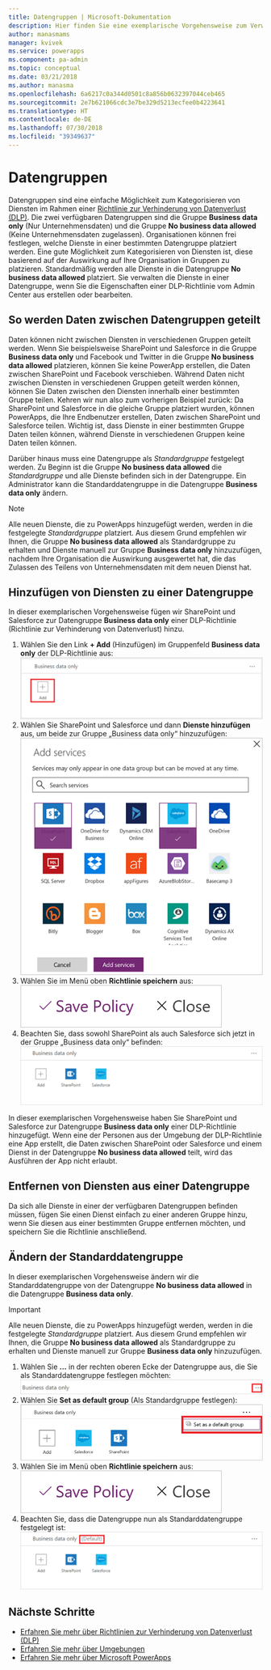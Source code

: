 ```yaml
---
title: Datengruppen | Microsoft-Dokumentation
description: Hier finden Sie eine exemplarische Vorgehensweise zum Verwenden von Datengruppen in PowerApps.
author: manasmams
manager: kvivek
ms.service: powerapps
ms.component: pa-admin
ms.topic: conceptual
ms.date: 03/21/2018
ms.author: manasma
ms.openlocfilehash: 6a6217c0a344d0501c8a856b0632397044ceb465
ms.sourcegitcommit: 2e7b621066cdc3e7be329d5213ecfee0b4223641
ms.translationtype: HT
ms.contentlocale: de-DE
ms.lasthandoff: 07/30/2018
ms.locfileid: "39349637"
---
```

# <a name="data-groups"></a>Datengruppen
Datengruppen sind eine einfache Möglichkeit zum Kategorisieren von Diensten im Rahmen einer [Richtlinie zur Verhinderung von Datenverlust (DLP)](prevent-data-loss.md). Die zwei verfügbaren Datengruppen sind die Gruppe **Business data only** (Nur Unternehmensdaten) und die Gruppe **No business data allowed** (Keine Unternehmensdaten zugelassen). Organisationen können frei festlegen, welche Dienste in einer bestimmten Datengruppe platziert werden. Eine gute Möglichkeit zum Kategorisieren von Diensten ist, diese basierend auf der Auswirkung auf Ihre Organisation in Gruppen zu platzieren. Standardmäßig werden alle Dienste in die Datengruppe **No business data allowed** platziert. Sie verwalten die Dienste in einer Datengruppe, wenn Sie die Eigenschaften einer DLP-Richtlinie vom Admin Center aus erstellen oder bearbeiten.

## <a name="how-data-is-shared-between-data-groups"></a>So werden Daten zwischen Datengruppen geteilt
Daten können nicht zwischen Diensten in verschiedenen Gruppen geteilt werden. Wenn Sie beispielsweise SharePoint und Salesforce in die Gruppe **Business data only** und Facebook und Twitter in die Gruppe **No business data allowed** platzieren, können Sie keine PowerApp erstellen, die Daten zwischen SharePoint und Facebook verschieben. Während Daten nicht zwischen Diensten in verschiedenen Gruppen geteilt werden können, können Sie Daten zwischen den Diensten innerhalb einer bestimmten Gruppe teilen. Kehren wir nun also zum vorherigen Beispiel zurück: Da SharePoint und Salesforce in die gleiche Gruppe platziert wurden, können PowerApps, die Ihre Endbenutzer erstellen, Daten zwischen SharePoint und Salesforce teilen. Wichtig ist, dass Dienste in einer bestimmten Gruppe Daten teilen können, während Dienste in verschiedenen Gruppen keine Daten teilen können.

Darüber hinaus muss eine Datengruppe als *Standardgruppe* festgelegt werden. Zu Beginn ist die Gruppe **No business data allowed** die *Standardgruppe* und alle Dienste befinden sich in der Datengruppe. Ein Administrator kann die Standarddatengruppe in die Datengruppe **Business data only** ändern. 

> [!NOTE]
> Alle neuen Dienste, die zu PowerApps hinzugefügt werden, werden in die festgelegte *Standardgruppe* platziert. Aus diesem Grund empfehlen wir Ihnen, die Gruppe **No business data allowed** als Standardgruppe zu erhalten und Dienste manuell zur Gruppe **Business data only** hinzuzufügen, nachdem Ihre Organisation die Auswirkung ausgewertet hat, die das Zulassen des Teilens von Unternehmensdaten mit dem neuen Dienst hat.

## <a name="add-services-to-a-data-group"></a>Hinzufügen von Diensten zu einer Datengruppe
In dieser exemplarischen Vorgehensweise fügen wir SharePoint und Salesforce zur Datengruppe **Business data only** einer DLP-Richtlinie (Richtlinie zur Verhinderung von Datenverlust) hinzu.

1. Wählen Sie den Link **+ Add** (Hinzufügen) im Gruppenfeld **Business data only** der DLP-Richtlinie aus:    
   ![Bild hinzufügen](./media/introduction-to-data-groups/add-to-data-group-1.png)  
2. Wählen Sie SharePoint und Salesforce und dann **Dienste hinzufügen** aus, um beide zur Gruppe „Business data only“ hinzuzufügen:    
   ![Bild „Dienste hinzufügen“](./media/introduction-to-data-groups/add-to-data-group-2.png)  
3. Wählen Sie im Menü oben **Richtlinie speichern** aus:  
   ![Richtlinie speichern](./media/introduction-to-data-groups/add-to-data-group-4.png)
4. Beachten Sie, dass sowohl SharePoint als auch Salesforce sich jetzt in der Gruppe „Business data only“ befinden:  
   ![aktualisierte Gruppe „Business data only“](./media/introduction-to-data-groups/add-to-data-group-3.png)   

In dieser exemplarischen Vorgehensweise haben Sie SharePoint und Salesforce zur Datengruppe **Business data only** einer DLP-Richtlinie hinzugefügt. Wenn eine der Personen aus der Umgebung der DLP-Richtlinie eine App erstellt, die Daten zwischen SharePoint oder Salesforce und einem Dienst in der Datengruppe **No business data allowed** teilt, wird das Ausführen der App nicht erlaubt.

## <a name="remove-services-from-a-data-group"></a>Entfernen von Diensten aus einer Datengruppe
Da sich alle Dienste in einer der verfügbaren Datengruppen befinden müssen, fügen Sie einen Dienst einfach zu einer anderen Gruppe hinzu, wenn Sie diesen aus einer bestimmten Gruppe entfernen möchten, und speichern Sie die Richtlinie anschließend.  

## <a name="change-the-default-data-group"></a>Ändern der Standarddatengruppe
In dieser exemplarischen Vorgehensweise ändern wir die Standarddatengruppe von der Datengruppe **No business data allowed** in die Datengruppe **Business data only**.  

> [!IMPORTANT]
> Alle neuen Dienste, die zu PowerApps hinzugefügt werden, werden in die festgelegte *Standardgruppe* platziert. Aus diesem Grund empfehlen wir Ihnen, die Gruppe **No business data allowed** als Standardgruppe zu erhalten und Dienste manuell zur Gruppe **Business data only** hinzuzufügen.

1. Wählen Sie **...** in der rechten oberen Ecke der Datengruppe aus, die Sie als Standarddatengruppe festlegen möchten:    
   ![Ändern der Standardgruppe](./media/introduction-to-data-groups/default-data-group-0.png)  
2. Wählen Sie **Set as default group** (Als Standardgruppe festlegen):  
   ![Ändern der Standardgruppe](./media/introduction-to-data-groups/default-data-group-1.png)   
3. Wählen Sie im Menü oben **Richtlinie speichern** aus:  
   ![Ändern der Standardgruppe](./media/introduction-to-data-groups/add-to-data-group-4.png)
4. Beachten Sie, dass die Datengruppe nun als Standarddatengruppe festgelegt ist:  
   ![Ändern der Standardgruppe](./media/introduction-to-data-groups/default-data-group-2.png)   

## <a name="next-steps"></a>Nächste Schritte
* [Erfahren Sie mehr über Richtlinien zur Verhinderung von Datenverlust (DLP)](prevent-data-loss.md)
* [Erfahren Sie mehr über Umgebungen](environments-overview.md)
* [Erfahren Sie mehr über Microsoft PowerApps](../maker/canvas-apps/getting-started.md)
